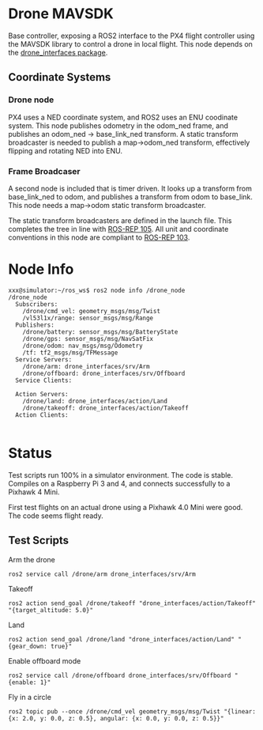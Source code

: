 # Drone MAVSDK
Base controller, exposing a ROS2 interface to the PX4 flight controller using the MAVSDK library to control a drone in local flight.  This node depends on the [drone_interfaces package](https://github.com/slaghuis/drone_interfaces).

## Coordinate Systems
### Drone node
PX4 uses a NED coordinate system, and ROS2 uses an ENU coodinate system. This node publishes odometry in the odom_ned frame, and publishes an odom_ned -> base_link_ned transform.  A static transform broadcaster is needed to publish a map->odom_ned transform, effectively flipping and rotating NED into ENU.  
### Frame Broadcaser
A second node is included that is timer driven.  It looks up a transform from base_link_ned to odom, and publishes a transform from odom to base_link. This node needs a map->odom static transform broadcaster.  

The static transform broadcasters are defined in the launch file. This completes the tree in line with [ROS-REP 105](https://ros.org/reps/rep-0105.html).  All unit and coordinate conventions in this node are compliant to [ROS-REP 103](https://www.ros.org/reps/rep-0103.html).

# Node Info
```
xxx@simulator:~/ros_ws$ ros2 node info /drone_node
/drone_node
  Subscribers:
    /drone/cmd_vel: geometry_msgs/msg/Twist
    /vl53l1x/range: sensor_msgs/msg/Range
  Publishers:
    /drone/battery: sensor_msgs/msg/BatteryState
    /drone/gps: sensor_msgs/msg/NavSatFix
    /drone/odom: nav_msgs/msg/Odometry
    /tf: tf2_msgs/msg/TFMessage
  Service Servers:
    /drone/arm: drone_interfaces/srv/Arm
    /drone/offboard: drone_interfaces/srv/Offboard
  Service Clients:  
  
  Action Servers:
    /drone/land: drone_interfaces/action/Land
    /drone/takeoff: drone_interfaces/action/Takeoff
  Action Clients:
  
```
# Status
Test scripts run 100% in a simulator environment.  The code is stable.
Compiles on a Raspberry Pi 3 and 4, and connects successfully to a Pixhawk 4 Mini.

First test flights on an actual drone using a Pixhawk 4.0 Mini were good.  The code seems flight ready. 

## Test Scripts
Arm the drone
```
ros2 service call /drone/arm drone_interfaces/srv/Arm
```

Takeoff
```
ros2 action send_goal /drone/takeoff "drone_interfaces/action/Takeoff" "{target_altitude: 5.0}"
```

Land
```
ros2 action send_goal /drone/land "drone_interfaces/action/Land" "{gear_down: true}"
```

Enable offboard mode
```
ros2 service call /drone/offboard drone_interfaces/srv/Offboard "{enable: 1}"
```

Fly in a circle
```
ros2 topic pub --once /drone/cmd_vel geometry_msgs/msg/Twist "{linear: {x: 2.0, y: 0.0, z: 0.5}, angular: {x: 0.0, y: 0.0, z: 0.5}}"
```
